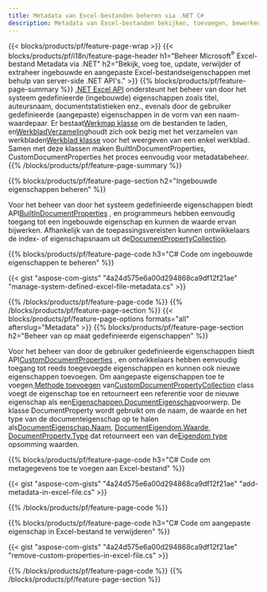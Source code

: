 ```yaml
---
title: Metadata van Excel-bestanden beheren via .NET C#
description: Metadata van Excel-bestanden bekijken, toevoegen, bewerken, verwijderen of extraheren met slechts enkele regels code C#
---
```

{{< blocks/products/pf/feature-page-wrap >}}
{{< blocks/products/pf/i18n/feature-page-header h1="Beheer Microsoft<sup>&reg;</sup> Excel-bestand Metadata via .NET" h2="Bekijk, voeg toe, update, verwijder of extraheer ingebouwde en aangepaste Excel-bestandseigenschappen met behulp van server-side .NET API\'s." >}}
{{% blocks/products/pf/feature-page-summary %}}
[.NET Excel API](/cells/nl/net/) ondersteunt het beheer van door het systeem gedefinieerde (ingebouwde) eigenschappen zoals titel, auteursnaam, documentstatistieken enz., evenals door de gebruiker gedefinieerde (aangepaste) eigenschappen in de vorm van een naam-waardepaar. Er bestaat[Werkmap klasse](https://reference.aspose.com/cells/net/aspose.cells/workbook) om de bestanden te laden, en[WerkbladVerzameling](https://reference.aspose.com/cells/net/aspose.cells/worksheetcollection)houdt zich ook bezig met het verzamelen van werkbladen[Werkblad klasse](https://reference.aspose.com/cells/net/aspose.cells/worksheet) voor het weergeven van een enkel werkblad. Samen met deze klassen maken BuiltInDocumentProperties, CustomDocumentProperties het proces eenvoudig voor metadatabeheer.
{{% /blocks/products/pf/feature-page-summary %}}

{{% blocks/products/pf/feature-page-section h2="Ingebouwde eigenschappen beheren" %}}

 Voor het beheer van door het systeem gedefinieerde eigenschappen biedt API[BuiltInDocumentProperties](https://reference.aspose.com/cells/net/aspose.cells/workbook/properties/builtindocumentproperties) , en programmeurs hebben eenvoudig toegang tot een ingebouwde eigenschap en kunnen de waarde ervan bijwerken. Afhankelijk van de toepassingsvereisten kunnen ontwikkelaars de index- of eigenschapsnaam uit de[DocumentPropertyCollection](https://reference.aspose.com/cells/net/aspose.cells.properties/documentpropertycollection). 

{{% blocks/products/pf/feature-page-code h3="C# Code om ingebouwde eigenschappen te beheren" %}}

{{< gist "aspose-com-gists" "4a24d575e6a00d294868ca9df12f21ae" "manage-system-defined-excel-file-metadata.cs" >}}

{{% /blocks/products/pf/feature-page-code %}}
{{% /blocks/products/pf/feature-page-section %}}
{{< blocks/products/pf/feature-page-options formats="all" afterslug="Metadata" >}}
{{% blocks/products/pf/feature-page-section h2="Beheer van op maat gedefinieerde eigenschappen" %}}

 Voor het beheer van door de gebruiker gedefinieerde eigenschappen biedt API[CustomDocumentProperties](https://reference.aspose.com/cells/net/aspose.cells/workbook/properties/customdocumentproperties) , en ontwikkelaars hebben eenvoudig toegang tot reeds toegevoegde eigenschappen en kunnen ook nieuwe eigenschappen toevoegen. Om aangepaste eigenschappen toe te voegen,[Methode toevoegen](https://reference.aspose.com/cells/net/aspose.cells.properties/customdocumentpropertycollection/methods/add/index) van[CustomDocumentPropertyCollection](https://reference.aspose.com/cells/net/aspose.cells.properties/customdocumentpropertycollection) class voegt de eigenschap toe en retourneert een referentie voor de nieuwe eigenschap als een[Eigenschappen.DocumentEigenschap](https://reference.aspose.com/cells/net/aspose.cells.properties/documentproperty)voorwerp. De klasse DocumentProperty wordt gebruikt om de naam, de waarde en het type van de documenteigenschap op te halen als[DocumentEigenschap.Naam](https://reference.aspose.com/cells/net/aspose.cells.properties/documentproperty/properties/name), [DocumentEigendom.Waarde](https://reference.aspose.com/cells/net/aspose.cells.properties/documentproperty/properties/value),  [DocumentProperty.Type](https://reference.aspose.com/cells/net/aspose.cells.properties/documentproperty/properties/type) dat retourneert een van de[Eigendom type](https://reference.aspose.com/cells/net/aspose.cells.properties/propertytype) opsomming waarden.
 
{{% blocks/products/pf/feature-page-code h3="C# Code om metagegevens toe te voegen aan Excel-bestand" %}}

{{< gist "aspose-com-gists" "4a24d575e6a00d294868ca9df12f21ae" "add-metadata-in-excel-file.cs" >}}

{{% /blocks/products/pf/feature-page-code %}}


{{% blocks/products/pf/feature-page-code h3="C# Code om aangepaste eigenschap in Excel-bestand te verwijderen" %}}

{{< gist "aspose-com-gists" "4a24d575e6a00d294868ca9df12f21ae" "remove-custom-properties-in-excel-file.cs" >}}

{{% /blocks/products/pf/feature-page-code %}}
{{% /blocks/products/pf/feature-page-section %}}
